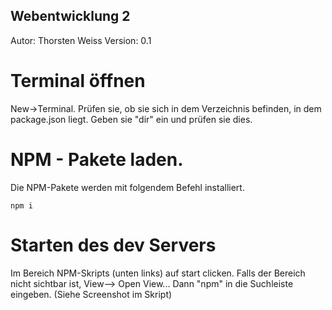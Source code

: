 ## Webentwicklung 2
Autor: Thorsten Weiss
Version: 0.1


# Terminal öffnen 

New->Terminal. Prüfen sie, ob sie sich in dem Verzeichnis befinden, in dem package.json liegt. Geben sie "dir" ein und prüfen sie dies. 

# NPM - Pakete laden. 

Die NPM-Pakete werden mit folgendem Befehl installiert. 

```
npm i 
```

# Starten des dev Servers 

Im Bereich NPM-Skripts (unten links) auf start clicken. 
Falls der Bereich nicht sichtbar ist, View--> Open View... Dann "npm" in die Suchleiste eingeben. (Siehe Screenshot im Skript)

